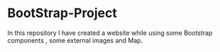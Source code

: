 # BootStrap-Project
In this repository I have created a website while using some Bootstrap components , some external images and Map.
